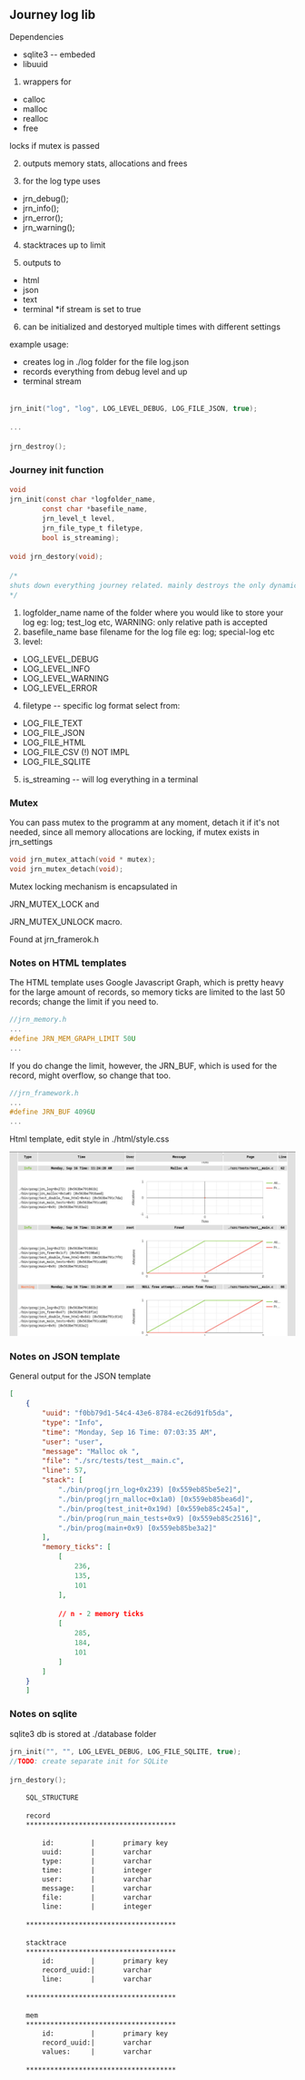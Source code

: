 ## Journey log lib 

Dependencies
* sqlite3 -- embeded
* libuuid

1. wrappers for 
* calloc
* malloc
* realloc
* free

locks if mutex is passed

2. outputs memory stats, allocations and frees

3. for the log type uses
* jrn_debug();
* jrn_info();
* jrn_error();
* jrn_warning(); 

4. stacktraces up to limit

5. outputs to
* html
* json
* text
* terminal *if stream is set to true

6. can be initialized and destoryed multiple times with different settings

example usage:
* creates log in  ./log folder for the file log.json
* records everything from debug level and up
* terminal stream


```c

jrn_init("log", "log", LOG_LEVEL_DEBUG, LOG_FILE_JSON, true);

...

jrn_destroy();


```




### Journey init function

```c
void 
jrn_init(const char *logfolder_name, 
        const char *basefile_name, 
        jrn_level_t level, 
        jrn_file_type_t filetype,
        bool is_streaming);

void jrn_destory(void);

/*
shuts down everything journey related. mainly destroys the only dynamicly allocated part which is jrn_memory_t  
*/
```

1. logfolder_name name of the folder where you would like to store   your log eg: log; test_log etc, WARNING: only relative path is accepted
2. basefile_name  base filename for the log file eg: log; special-log etc
3. level: 
* LOG_LEVEL_DEBUG
* LOG_LEVEL_INFO
* LOG_LEVEL_WARNING
* LOG_LEVEL_ERROR

4. filetype -- specific log format select from: 
* LOG_FILE_TEXT
* LOG_FILE_JSON
* LOG_FILE_HTML
* LOG_FILE_CSV (!) NOT IMPL
* LOG_FILE_SQLITE 
5. is_streaming -- will log everything in a terminal

### Mutex

You can pass mutex to the programm at any moment, detach it if it's not needed, since all memory allocations are locking, if mutex exists
in jrn_settings

```c
void jrn_mutex_attach(void * mutex);
void jrn_mutex_detach(void);

```

Mutex locking mechanism is encapsulated in 

JRN_MUTEX_LOCK and 

JRN_MUTEX_UNLOCK macro. 

Found at jrn_framerok.h





### Notes on HTML templates
The HTML template uses Google Javascript Graph, which is pretty heavy for the large amount of records, so memory ticks are limited to the last 50 records; change the limit if you need to.

```c
//jrn_memory.h
...
#define JRN_MEM_GRAPH_LIMIT 50U
...
```

If you do change the limit, however, the JRN_BUF, which is used for the record, might overflow, so change that too.

```c
//jrn_framework.h
...
#define JRN_BUF 4096U
...
```

Html template, edit style in ./html/style.css

![alt text](./assets/html_log.png)


### Notes on JSON template

General output for the JSON template

```JSON
[
    {
        "uuid": "f0bb79d1-54c4-43e6-8784-ec26d91fb5da",
        "type": "Info",
        "time": "Monday, Sep 16 Time: 07:03:35 AM",
        "user": "user",
        "message": "Malloc ok ",
        "file": "./src/tests/test__main.c",
        "line": 57,
        "stack": [
            "./bin/prog(jrn_log+0x239) [0x559eb85be5e2]",
            "./bin/prog(jrn_malloc+0x1a0) [0x559eb85bea6d]",
            "./bin/prog(test_init+0x19d) [0x559eb85c245a]",
            "./bin/prog(run_main_tests+0x9) [0x559eb85c2516]",
            "./bin/prog(main+0x9) [0x559eb85be3a2]"
        ],
        "memory_ticks": [
            [
                236,
                135,
                101
            ],
     
            // n - 2 memory ticks
            [
                285,
                184,
                101
            ]
        ]
    }
    ]

```
### Notes on sqlite
sqlite3 db is stored at ./database folder

```c
jrn_init("", "", LOG_LEVEL_DEBUG, LOG_FILE_SQLITE, true);
//TODO: create separate init for SQLite

jrn_destory();

```


```
    SQL_STRUCTURE

    record
    *************************************

        id:         |       primary key
        uuid:       |       varchar
        type:       |       varchar
        time:       |       integer
        user:       |       varchar
        message:    |       varchar
        file:       |       varchar
        line:       |       integer

    *************************************

    stacktrace
    *************************************
        id:         |       primary key
        record_uuid:|       varchar
        line:       |       varchar

    *************************************

    mem
    *************************************
        id:         |       primary key
        record_uuid:|       varchar
        values:     |       varchar

    *************************************
```
